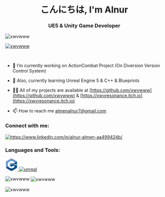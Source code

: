 <h1 align="center">こんにちは, I'm Alnur</h1>
<h3 align="center">UE5 & Unity Game Developer</h3>

<p align="left"> <img src="https://komarev.com/ghpvc/?username=xwvwww&label=Profile%20views&color=0e75b6&style=flat" alt="xwvwww" /> </p>

<p align="left"> <a href="https://github.com/ryo-ma/github-profile-trophy"><img src="https://github-profile-trophy.vercel.app/?username=xwvwww" alt="xwvwww" /></a> </p>

<p align="left"> <a href="https://twitter.com/" target="blank"><img src="https://img.shields.io/twitter/follow/?logo=twitter&style=for-the-badge" alt="" /></a> </p>

- 🔭 I’m currently working on ActionCombat Project (On Diversion Version Control System)
- 🌱 Also, currently learning Unreal Engine 5 & C++ & Blueprints

- 👨‍💻 All of my projects are available at [https://github.com/xwvwww](https://github.com/xwvwww) & [https://xwvresonance.itch.io](https://xwvresonance.itch.io)

- 📫 How to reach me almenalnur7@gmail.com

<h3 align="left">Connect with me:</h3>
<p align="left">
<a href="https://linkedin.com/in/https://www.linkedin.com/in/alnur-almen-aa499424b/" target="blank"><img align="center" src="https://raw.githubusercontent.com/rahuldkjain/github-profile-readme-generator/master/src/images/icons/Social/linked-in-alt.svg" alt="https://www.linkedin.com/in/alnur-almen-aa499424b/" height="30" width="40" /></a>
</p>

<h3 align="left">Languages and Tools:</h3>
<p align="left"> <a href="https://www.w3schools.com/cpp/" target="_blank" rel="noreferrer"> <img src="https://raw.githubusercontent.com/devicons/devicon/master/icons/cplusplus/cplusplus-original.svg" alt="cplusplus" width="40" height="40"/> </a> <a href="https://unrealengine.com/" target="_blank" rel="noreferrer"> <img src="https://raw.githubusercontent.com/kenangundogan/fontisto/036b7eca71aab1bef8e6a0518f7329f13ed62f6b/icons/svg/brand/unreal-engine.svg" alt="unreal" width="40" height="40"/> </a> </p>

<p><img align="left" src="https://github-readme-stats.vercel.app/api/top-langs?username=xwvwww&show_icons=true&theme=dark&locale=en&layout=compact" alt="xwvwww" /></p>

<p>&nbsp;<img align="center" src="https://github-readme-stats.vercel.app/api?username=xwvwww&show_icons=true&locale=en" alt="xwvwww" /></p>

<p><img align="center" src="https://github-readme-streak-stats.herokuapp.com/?user=xwvwww&theme=dark" alt="xwvwww" /></p>
